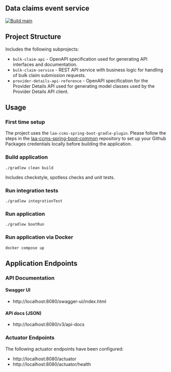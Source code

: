## Data claims event service

[![Build main](https://github.com/ministryofjustice/laa-submit-a-bulk-claim-api/actions/workflows/build-main.yml/badge.svg)](https://github.com/ministryofjustice/laa-submit-a-bulk-claim-api/actions/workflows/build-main.yml)

## Project Structure
Includes the following subprojects:

- `bulk-claim-api` - OpenAPI specification used for generating API interfaces and documentation.
- `bulk-claim-service` - REST API service with business logic for handling of bulk claim submission requests.
- `provider-details-api-reference` - OpenAPI specification for the Provider Details API used for generating model classes used by the Provider Details API client.

## Usage

### First time setup

The project uses the `laa-ccms-spring-boot-gradle-plugin`. Please follow the steps in the [laa-ccms-spring-boot-common](https://github.com/ministryofjustice/laa-ccms-spring-boot-common?tab=readme-ov-file#provide-your-repository-credentials) repository to set up your Github Packages credentials locally before building the application.

### Build application
`./gradlew clean build`

Includes checkstyle, spotless checks and unit tests.

### Run integration tests
`./gradlew integrationTest`

### Run application
`./gradlew bootRun`

### Run application via Docker
`docker compose up`

## Application Endpoints

### API Documentation

#### Swagger UI
- http://localhost:8080/swagger-ui/index.html

#### API docs (JSON)
- http://localhost:8080/v3/api-docs

### Actuator Endpoints
The following actuator endpoints have been configured:
- http://localhost:8080/actuator
- http://localhost:8080/actuator/health
